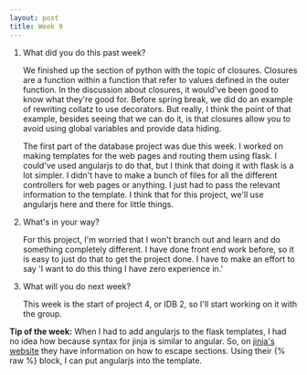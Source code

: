 ```yaml
---
layout: post
title: Week 9
---
```


1. What did you do this past week?
	
	We finished up the section of python with the topic of closures. Closures are a function within a function that refer to values defined in the outer function. In the discussion about closures, it would've been good to know what they're good for. Before spring break, we did do an example of rewriting collatz to use decorators. But really, I think the point of that example, besides seeing that we can do it, is that closures allow you to avoid using global variables and provide data hiding. 

	The first part of the database project was due this week. I worked on making templates for the web pages and routing them using flask. I could've used angularjs to do that, but I think that doing it with flask is a lot simpler. I didn't have to make a bunch of files for all the different controllers for web pages or anything. I just had to pass the relevant information to the template. I think that for this project, we'll use angularjs here and there for little things.

2. What's in your way?
	
	For this project, I'm worried that I won't branch out and learn and do something completely different. I have done front end work before, so it is easy to just do that to get the project done. I have to make an effort to say 'I want to do this thing I have zero experience in.'

3. What will you do next week?
	
	This week is the start of project 4, or IDB 2, so I'll start working on it with the group. 
	
**Tip of the week:**   When I had to add angularjs to the flask templates, I had no idea how because syntax for jinja is similar to angular. So, on [jinja's website](http://jinja.pocoo.org/docs/dev/templates/#escaping) they have information on how to escape sections. Using their {% raw %} block, I can put angularjs into the template.